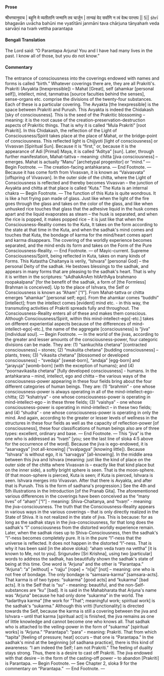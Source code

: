 #### Prose 

श्रीभगवानुवाच |
बहूनि मे व्यतीतानि जन्मानि तव चार्जुन |
तान्यहं वेद सर्वाणि न त्वं वेत्थ परन्तप || 5||
śhrī bhagavān uvācha
bahūni me vyatītāni janmāni tava chārjuna
tānyahaṁ veda sarvāṇi na tvaṁ vettha parantapa

 #### Bengali Translation 

The Lord said: “O Parantapa Arjuna! You and I have had many lives in the past. I know all of those, but you do not know.”

 #### Commentary 

The entrance of consciousness into the coverings endowed with names and forms is called “birth.” Whatever coverings there are, they are all Prakriti's. Prakriti (Avyakta [Inexpressible]) – Mahat [Great], self (ahamkar [personal self]), intellect, mind, tanmatras [source faculties behind the senses], sense-organs etc. comprise the divisions of the twenty-four substances. Each of these is a particular covering. The Avyakta [the Inexpressible] is the space between Prakriti and Purush. This Avyakta is indeed the Chidakash [sky of consciousness]. This is the seed of the Prakritic blossoming – meaning: it is the root cause of the creation-preservation-destruction aspects of Prakritic things. That is why it is called “Mula Prakriti” [root Prakriti]. In this Chidakash, the reflection of the Light of Consciousness/Spirit takes place at the place of Mahat, or the bridge-point of consciousness. This reflected light is Chijjyoti [light of consciousness] or Vivasvan [Spiritual Sun]. Because it is “first,” or, because it is the appearance of Adi [Primal] Maya, it is called “Aditya” [sun]. Later, through further manifestation, Mahat-tattva – meaning: chitta [jiva consciousness] – emerges. Mahat is actually “Manu” [archetypal progenitor] or “mind.” — Begin Footnote. — The creation-facing antahkarana. — End Footnote. — Because it has come forth from Vivasvan, it is known as “Vaivasvata” [offspring of Vivasvan]. In the outer side of the chitta, where the Light of Consciousness is reflected and thereby becomes Vivasvan – the junction of Avyakta and chitta at that place is called “Kuta.” The Kuta is an internal chakra — Begin Footnote. — The function of this Kuta is quite wondrous. It is like a hot frying pan made of glass. Just like when the light of the fire goes through the glass and takes on the color of the glass, and like when unhusked rice touches that glass that the adhesive liquid in the husk comes apart and the liquid evaporates as steam – the husk is separated, and when the rice is popped, it makes popped rice – it is just like that when the Consciousness-Reality comes to the Kuta, It takes on the form according to the state at that time in the Kuta, and when the sadhak's mind comes and touches that Kuta, the bondage of karma for the mind/heart comes apart and karma disappears. The covering of the worldly experience becomes separated, and the mind ends its form and takes on the Form of the Pure Consciousness-Reality. — End Footnote. — of Mayic-current. Supreme Consciousness/Spirit, being reflected in Kuta, takes on many kinds of Forms. This Kutastha Chaitanya is verily, “Ishvara” [personal God] – the personal Deity of the sadhak. He bestows blessings to the sadhak, and appears in many forms that are pleasing to the sadhak's heart. That is why it is written in the scriptures: “sAdhakAnAṃ hitArthAya brahmano roopakalpana” [for the benefit of the sadhak, a form of [the Formless] Brahman is conceived]. Up to the place of Ishvara, the Self or Consciousness is known as “Aham” [“I”]. From Mahat-tattva or chitta emerges “ahamkar” [personal self; ego]. From the ahamkar comes “buddhi” [intellect]; from the intellect comes [evident] mind etc. - in this way, the transmuting activities of Prakriti spreads fully and throughout. The Consciousness-Reality enters all of these and makes them conscious. Although Consciousness/Spirit, within this mind-intellect-ego[-etc.] takes on different experiential aspects because of the differences of mind-intellect-ego[-etc.], the name of the aggregate [consciousness] is “jiva” [individual soul]. — Begin Footnote. — In the world of the jivas, according to the greater and lesser amounts of the consciousness-power, four categoric divisions can be made. They are: (1) “sankuchita chetana” [contracted consciousness] – stones; (2) “mukulita chetana” [budding consciousness] – plants, trees; (3) “vikasita chetana” [blossomed or developed consciousness] - “svedaja” [sweat-born], “andaja” [egg-born] and “jarayuja” [womb-born] (with the exception of humans); and (4) “poornavikasita chetana” [fully developed consciousness] - humans. In the antahkarana – mind, intellect, ego and chitta – the various ways of the consciousness-power appearing in these four fields bring about the four different categories of human beings. They are: (1) “brahmin” - one whose consciousness-power is always operating in all of the mind-intellect-ego-chitta; (2) “kshatriya” - one whose consciousness-power is operating in mind-intellect-ego – in these three fields; (3) “vaishya” - one whose consciousness-power is operating in mind-intellect – in these two fields; and (4) “shudra” - one whose consciousness-power is operating in only the mind. And again, according to the greater or lesser levels of wellness in the structures in these four fields as well as the capacity of reflection-power [of consciousness], these four classifications of human beings also are of three types: excellent, ordinary and base. — End Footnote. — This “jiva” is the one who is addressed as “tvaṃ” [you; see the last line of sloka 4:5 above for the occurrence of the word]. Because the jiva is ego-endowed, it is “asarvagya” [not all-knowing] (“svalpagya” [knowing little]). Because “Ishvara” is without ego, it is “sarvagya” [all-knowing]. In the middle area between this jiva and Ishvara (meaning: just like the kind of place on the outer side of the chitta where Vivasvan is – exactly like that kind place but on the inner side), a softly bright sphere is seen. That is the moon-sphere. (If that moon-sphere is pierced, Kuta is seen; if Kuta is pierced, Ishvara is seen. Ishvara merges into Vivasvan. After that there is Avyakta, and after that is Purush. This is the form of sadhana's progression.) See the 4th and 5th illustrations in the Introduction [of the Pranab Gita]. The aforementioned various differences in the coverings have been conceived as the “many lives” of “ahaṃ” [“I”] - meaning: Shiva-Chaitanya, and “tvaṃ” - meaning: the jiva-consciousness. The truth that the Consciousness-Reality appears in various ways in the various coverings – that is only directly realized in the State of Shiva. It is not realized in the state of jiva. This is because: for as long as the sadhak stays in the jiva-consciousness, for that long does the sadhak's “I” consciousness from the distorted worldly experience remain. Later, when the sadhak rises up to Shiva-Consciousness, then the sadhak's “I”-ness becomes completely pure. It is in the pure “I”-ness that the universe is reflected. It does not happen in the distorted “I”-ness. That is why it has been said [in the above sloka]: “ahaṃ veda tvaṃ na vettha” [it is known to Me, not to you]. Srigurudev [Sri Krishna], using two [particular] words to address the sadhak, has beautifully shown the sadhak's state of being at this time. One word is “Arjuna” and the other is “Parantapa.” “Arjuna”: “a” [without] + “rajju” [rope] + “n[a]” [not] – meaning: one who is not free of bondage. The only bondage is “samsara-karma” [samsara-acts]. That karma is of two types: “sukarma” [good acts] and “kukarma” [bad acts]. It is the Self that is “su” - meaning: beautiful, and the non-Self-substances are “ku” [bad]. It is said in the Mahabharata that Arjuna's name was “Arjuna” because he had only done “sukarma” in the world. The “tadarthya karma” [the work for “That”; meaningful work; spiritual work] is the sadhak's “sukarma.” Although this vritti [functionality] is directed towards the Self, because the karma is still a covering between the jiva and Ishvara – until that karma [spiritual act] is finished, the jiva remains as one of little knowledge and cannot become one who knows all. That sadhak who is attached to the veiling-power in the form of “sukarma” [spiritual works] is “Arjuna.” “Parantapa”: “para” - meaning: Prakriti. That from which “tapita” [feeling of pressure; heat] occurs – that one is “Parantapa.” In the sadhak's mind at the beginning [of sadhana practice], there is this kind of awareness: “I am indeed the Self; I am not Prakriti.” The feeling of duality stays strong. Thus, there is a desire to cast off Prakriti. The jiva endowed with that desire – in the form of the casting-off power – to abandon [Prakriti] is Parantapa. — Begin Footnote. — See Chapter 2, sloka 9 for the commentary on “Parantapa.”  — End Footnote. —